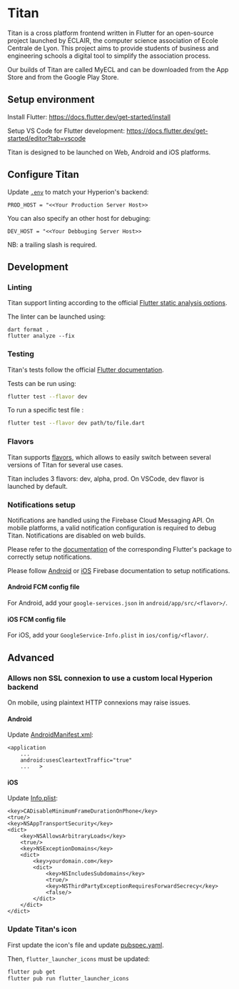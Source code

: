 # Titan

Titan is a cross platform frontend written in Flutter for an open-source project launched by ÉCLAIR, the computer science association of Ecole Centrale de Lyon. This project aims to provide students of business and engineering schools a digital tool to simplify the association process.

Our builds of Titan are called MyECL and can be downloaded from the App Store and from the Google Play Store.

## Setup environment

Install Flutter:
https://docs.flutter.dev/get-started/install

Setup VS Code for Flutter development:
https://docs.flutter.dev/get-started/editor?tab=vscode

Titan is designed to be launched on Web, Android and iOS platforms.

## Configure Titan

Update [`.env`](.env) to match your Hyperion's backend:

`PROD_HOST = "<<Your Production Server Host>>`

You can also specify an other host for debuging:

`DEV_HOST = "<<Your Debbuging Server Host>>`

NB: a trailing slash is required.

## Development

### Linting
Titan support linting according to the official [Flutter static analysis options](https://dart.dev/guides/language/analysis-options).

The linter can be launched using:
```
dart format .
flutter analyze --fix
```

### Testing

Titan's tests follow the official [Flutter documentation](https://docs.flutter.dev/testing).

Tests can be run using:
```bash
flutter test --flavor dev
```

To run a specific test file :
```bash
flutter test --flavor dev path/to/file.dart
```

### Flavors

Titan supports [flavors](https://docs.flutter.dev/deployment/flavors), which allows to easily switch between several versions of Titan for several use cases.

Titan includes 3 flavors: dev, alpha, prod. On VSCode, dev flavor is launched by default.

### Notifications setup

Notifications are handled using the Firebase Cloud Messaging API. On mobile platforms, a valid notification configuration is required to debug Titan. Notifications are disabled on web builds.

Please refer to the [documentation](https://pub.dev/packages/firebase_messaging) of the corresponding Flutter's package to correctly setup notifications.

Please follow [Android](https://firebase.google.com/docs/cloud-messaging/android/client) or [iOS](https://firebase.google.com/docs/cloud-messaging/ios/client) Firebase documentation to setup notifications.

#### Android FCM config file
For Android, add your `google-services.json` in `android/app/src/<flavor>/`.

#### iOS FCM config file
For iOS, add your `GoogleService-Info.plist` in `ios/config/<flavor/`.

## Advanced

### Allows non SSL connexion to use a custom local Hyperion backend

On mobile, using plaintext HTTP connexions may raise issues.

#### Android
Update [AndroidManifest.xml](./android/app/src/debug/AndroidManifest.xml):
```
<application
    ...
    android:usesCleartextTraffic="true"
    ...   >
```

#### iOS
Update [Info.plist](ios/Runner/Info.plist):

```
<key>CADisableMinimumFrameDurationOnPhone</key>
<true/>
<key>NSAppTransportSecurity</key>
<dict>
	<key>NSAllowsArbitraryLoads</key>
	<true/>
	<key>NSExceptionDomains</key>
	<dict>
		<key>yourdomain.com</key>
		<dict>
			<key>NSIncludesSubdomains</key>
			<true/>
			<key>NSThirdPartyExceptionRequiresForwardSecrecy</key>
			<false/>
		</dict>
	</dict>
</dict>
```

### Update Titan's icon

First update the icon's file and update [pubspec.yaml](./pubspec.yaml).

Then, `flutter_launcher_icons` must be updated:
```bash
flutter pub get
flutter pub run flutter_launcher_icons
```
